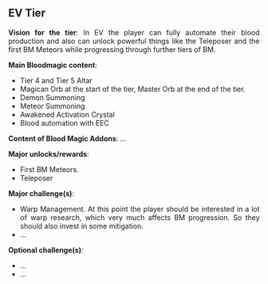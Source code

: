 ## EV Tier
<div align="justify">

**Vision for the tier**:
In EV the player can fully automate their blood production and also can unlock powerful things like the Teleposer and the first BM Meteors while progressing through further tiers of BM.

**Main Bloodmagic content**:

- Tier 4 and Tier 5 Altar
- Magican Orb at the start of the tier, Master Orb at the end of the tier.
- Demon Summoning
- Meteor Summoning
- Awakened Activation Crystal
- Blood automation with EEC

**Content of Blood Magic Addons**: ...

**Major unlocks/rewards**:
- First BM Meteors.
- Teleposer

**Major challenge(s)**:
- Warp Management. At this point the player should be interested in a lot of warp research, which very much affects BM progression. So they should also invest in some mitigation.
- ...

**Optional challenge(s)**:
- ...
- ...

</div>

